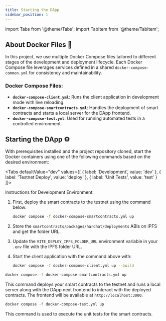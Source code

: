 ```yaml
---
title: Starting the DApp
sidebar_position: 1
---
```


import Tabs from '@theme/Tabs';
import TabItem from '@theme/TabItem';

## About Docker Files 🐳

In this project, we use multiple Docker Compose files tailored to different stages of the development and deployment lifecycle. Each Docker Compose file leverages services defined in a shared `docker-compose-common.yml` for consistency and maintainability.

### Docker Compose Files:

-   **`docker-compose-client.yml`**: Runs the client application in development mode with live reloading.
-   **`docker-compose-smartcontracts.yml`**: Handles the deployment of smart contracts and starts a local server for the DApp frontend.
-   **`docker-compose-test.yml`**: Used for running automated tests in a controlled environment.

## Starting the DApp ⚙️

With prerequisites installed and the project repository cloned, start the Docker containers using one of the following commands based on the desired environment:

<Tabs defaultValue="dev" values={[
{ label: 'Development', value: 'dev' },
{ label: 'Testnet Deploy', value: 'deploy' },
{ label: 'Unit Tests', value: 'test' }
]}>

<TabItem value="dev">
Instructions for Development Environment:

1. First, deploy the smart contracts to the testnet using the command below:

    ```bash
    docker compose -f docker-compose-smartcontracts.yml up
    ```

2. Store the `smartcontracts/packages/hardhat/deployments` ABIs on IPFS and get the folder URL.
3. Update the `VITE_DEPLOY_IPFS_FOLDER_URL` environment variable in your `.env` file with the IPFS folder URL.
4. Start the client application with the command above with:

    ```bash
    docker compose -f docker-compose-client.yml up --build
    ```

</TabItem>

<TabItem value="deploy">

```bash
docker compose -f docker-compose-smartcontracts.yml up
```

This command deploys your smart contracts to the testnet and runs a local server along with the DApp next frontend to interact with the deployed contracts. The frontend will be available at `http://localhost:3000`.

</TabItem>

<TabItem value="test">

```bash
docker compose -f docker-compose-test.yml up
```

This command is used to execute the unit tests for the smart contracts.

</TabItem>
</Tabs>
